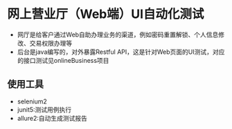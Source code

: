 # 网上营业厅（Web端）UI自动化测试

* 网厅是给客户通过Web自助办理业务的渠道，例如密码重置解锁、个人信息修改、交易权限办理等
* 后台是java编写的，对外暴露Restful API，这是针对Web页面的UI测试，对应的接口测试见onlineBusiness项目

## 使用工具

* selenium2
* junit5:测试用例执行
* allure2:自动生成测试报告

